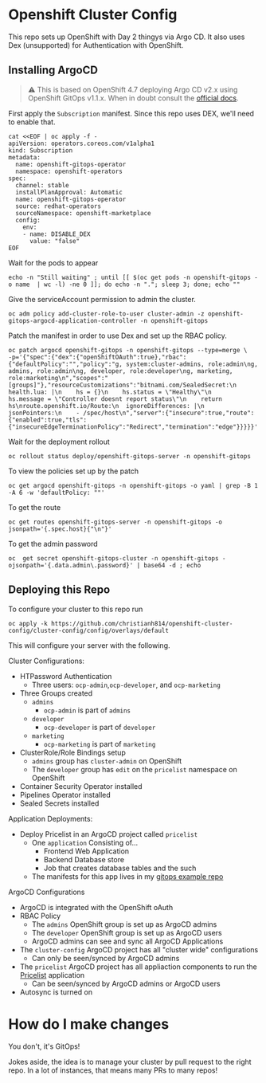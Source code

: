 # Openshift Cluster Config

This repo sets up OpenShift with Day 2 thingys via Argo CD. It also uses Dex (unsupported) for Authentication with OpenShift.


## Installing ArgoCD

> :warning: This is based on OpenShift 4.7 deploying Argo CD v2.x using OpenShift GitOps v1.1.x.
> When in doubt consult the [official docs](https://docs.openshift.com/container-platform/4.7/cicd/gitops/installing-openshift-gitops.html).

First apply the `Subscription` manifest. Since this repo uses DEX, we'll need to enable that.

```shell
cat <<EOF | oc apply -f -
apiVersion: operators.coreos.com/v1alpha1
kind: Subscription
metadata:
  name: openshift-gitops-operator
  namespace: openshift-operators
spec:
  channel: stable
  installPlanApproval: Automatic
  name: openshift-gitops-operator
  source: redhat-operators
  sourceNamespace: openshift-marketplace
  config:
    env:
    - name: DISABLE_DEX
      value: "false"
EOF
```

Wait for the pods to appear

```shell
echo -n "Still waiting" ; until [[ $(oc get pods -n openshift-gitops -o name  | wc -l) -ne 0 ]]; do echo -n "."; sleep 3; done; echo ""
```

Give the serviceAccount permission to admin the cluster.

```shell
oc adm policy add-cluster-role-to-user cluster-admin -z openshift-gitops-argocd-application-controller -n openshift-gitops
```

Patch the manifest in order to use Dex and set up the RBAC policy.

```shell
oc patch argocd openshift-gitops -n openshift-gitops --type=merge \
-p='{"spec":{"dex":{"openShiftOAuth":true},"rbac":{"defaultPolicy":"","policy":"g, system:cluster-admins, role:admin\ng, admins, role:admin\ng, developer, role:developer\ng, marketing, role:marketing\n","scopes":"[groups]"},"resourceCustomizations":"bitnami.com/SealedSecret:\n  health.lua: |\n    hs = {}\n    hs.status = \"Healthy\"\n    hs.message = \"Controller doesnt report status\"\n    return hs\nroute.openshift.io/Route:\n  ignoreDifferences: |\n    jsonPointers:\n    - /spec/host\n","server":{"insecure":true,"route":{"enabled":true,"tls":{"insecureEdgeTerminationPolicy":"Redirect","termination":"edge"}}}}}'
```

Wait for the deployment rollout

```shell
oc rollout status deploy/openshift-gitops-server -n openshift-gitops
```

To view the policies set up by the patch

```shell
oc get argocd openshift-gitops -n openshift-gitops -o yaml | grep -B 1 -A 6 -w 'defaultPolicy: ""'
```

To get the route

```shell
oc get routes openshift-gitops-server -n openshift-gitops -o jsonpath='{.spec.host}{"\n"}'
```

To get the admin password

```shell
oc  get secret openshift-gitops-cluster -n openshift-gitops -ojsonpath='{.data.admin\.password}' | base64 -d ; echo
```

## Deploying this Repo

To configure your cluster to this repo run

```
oc apply -k https://github.com/christianh814/openshift-cluster-config/cluster-config/config/overlays/default
```

This will configure your server with the following.

Cluster Configurations:
* HTPassword Authentication
  * Three users: `ocp-admin`,`ocp-developer`, and `ocp-marketing`
* Three Groups created
  * `admins`
    * `ocp-admin` is part of `admins`
  * `developer`
    * `ocp-developer` is part of `developer`
  * `marketing`
    * `ocp-marketing` is part of `marketing`
* ClusterRole/Role Bindings setup
  * `admins` group has `cluster-admin` on OpenShift
  * The `developer` group has `edit` on the `pricelist` namespace on OpenShift
* Container Security Operator installed
* Pipelines Operator installed
* Sealed Secrets installed

Application Deployments:
* Deploy Pricelist in an ArgoCD project called `pricelist`
  * One `application` Consisting of...
    * Frontend Web Application
    * Backend Database store
    * Job that creates database tables and the such
  * The manifests for this app lives in my [gitops example repo](https://github.com/christianh814/gitops-examples)

ArgoCD Configurations
* ArgoCD is integrated with the OpenShift oAuth
* RBAC Policy
  * The `admins` OpenShift group is set up as ArgoCD admins
  * The `developer` OpenShift group is set up as ArgoCD users
  * ArgoCD admins can see and sync all ArgoCD Applications
* The `cluster-config` ArgoCD project has all "cluster wide" configurations
  * Can only be seen/synced by ArgoCD admins
* The `pricelist` ArgoCD project has all appliaction components to run the [Pricelist](https://github.com/christianh814/openshift-cluster-config) application
  * Can be seen/synced by ArgoCD admins or ArgoCD users
* Autosync is turned on

# How do I make changes

You don't, it's GitOps!

Jokes aside, the idea is to manage your cluster by pull request to the right repo. In a lot of instances, that means many PRs to many repos!
